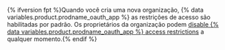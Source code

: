 {% ifversion fpt %}Quando você cria uma nova organização, {% data variables.product.prodname_oauth_app %} as restrições de acesso são habilitadas por padrão. Os proprietários da organização podem [disable {% data variables.product.prodname_oauth_app %} access restrictions](/articles/disabling-oauth-app-access-restrictions-for-your-organization) a qualquer momento.{% endif %}
